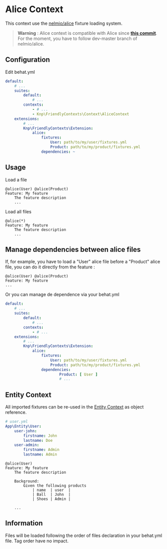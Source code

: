 Alice Context
=============
This context use the [nelmio/alice](https://github.com/nelmio/alice) fixture loading system.

>**Warning** : Alice context is compatible with Alice since **[this commit](https://github.com/nelmio/alice/commit/ae478b9f8abe587c30454b8ad93505642f93a42e)**. For the moment, you have to follow dev-master branch of nelmio/alice.


Configuration
-------------
Edit behat.yml
```yaml
default:
    # ...
    suites:
        default:
            # ...
        contexts:
            - # ...
            - Knp\FriendlyContexts\Context\AliceContext
    extensions:
        # ...
        Knp\FriendlyContexts\Extension:
            alice:
                fixtures:
                    User: path/to/my/user/fixtures.yml
                    Product: path/to/my/product/fixtures.yml
                dependencies: ~
```

Usage
-----
Load a file

```gherkin
@alice(User) @alice(Product)
Feature: My feature
    The feature description
    ...
```

Load all files 

```gherkin
@alice(*)
Feature: My feature
    The feature description
    ...
```

Manage dependencies between alice files
---------------------------------------

If, for example, you have to load a "User" alice file before a "Product" alice file, you can do it directly from the feature : 

```gherkin
@alice(User) @alice(Product)
Feature: My feature
...
```

Or you can manage de dependence via your behat.yml
```yaml
default:
    # ...
    suites:
        default:
            # ...
        contexts:
            - # ...
    extensions:
        # ...
        Knp\FriendlyContexts\Extension:
            alice:
                fixtures:
                    User: path/to/my/user/fixtures.yml
                    Product: path/to/my/product/fixtures.yml
                dependencies: 
                        Product: [ User ]
                        # ...
```


Entity Context
--------------

All imported fixtures can be re-used in the [Entity Context](context-entity.md) as object reference.
```yaml
# user.yml
App\Entity\User:
    user-john:
        firstname: John
        lastname: Doe
    user-admin:
        firstname: Admin
        lastname: Admin
```

```gherkin
@alice(User)
Feature: My feature
    The feature description
    
    Background:
        Given the following products
            | name  | user  |
            | Ball  | John  |
            | Shoes | Admin |
            
    ...
```

Information
-----------

Files will be loaded following the order of files declaration in your behat.yml file. Tag order have no impact.
